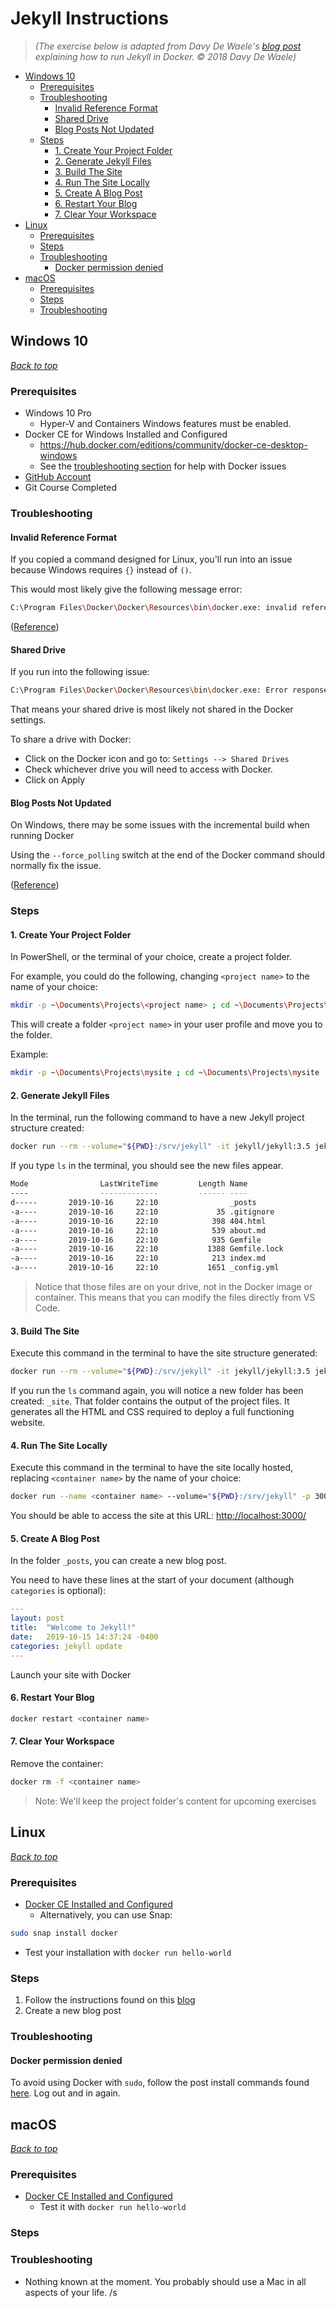 # Jekyll Instructions

>_(The exercise below is adapted from Davy De Waele's [blog post](https://ddewaele.github.io/running-jekyll-in-docker/) explaining how to run Jekyll in Docker. © 2018 Davy De Waele)_

- [Windows 10](#windows-10)
  - [Prerequisites](#prerequisites)
  - [Troubleshooting](#troubleshooting)
    - [Invalid Reference Format](#invalid-reference-format)
    - [Shared Drive](#shared-drive)
    - [Blog Posts Not Updated](#blog-posts-not-updated)
  - [Steps](#steps)
    - [1. Create Your Project Folder](#1-create-your-project-folder)
    - [2. Generate Jekyll Files](#2-generate-jekyll-files)
    - [3. Build The Site](#3-build-the-site)
    - [4. Run The Site Locally](#4-run-the-site-locally)
    - [5. Create A Blog Post](#5-create-a-blog-post)
    - [6. Restart Your Blog](#6-restart-your-blog)
    - [7. Clear Your Workspace](#7-clear-your-workspace)
- [Linux](#linux)
  - [Prerequisites](#prerequisites-1)
  - [Steps](#steps-1)
  - [Troubleshooting](#troubleshooting-1)
    - [Docker permission denied](#docker-permission-denied)
- [macOS](#macos)
  - [Prerequisites](#prerequisites-2)
  - [Steps](#steps-2)
  - [Troubleshooting](#troubleshooting-2)

## Windows 10

[_Back to top_](#jekyll-instructions)

### Prerequisites

- Windows 10 Pro
  - Hyper-V and Containers Windows features must be enabled.
- Docker CE for Windows Installed and Configured
  - https://hub.docker.com/editions/community/docker-ce-desktop-windows
  - See the [troubleshooting section](#troubleshooting) for help with Docker issues
- [GitHub Account](https://github.com/)
- Git Course Completed

### Troubleshooting

#### Invalid Reference Format

If you copied a command designed for Linux, you'll run into an issue because Windows requires `{}` instead of `()`.

This would most likely give the following message error:

```bash
C:\Program Files\Docker\Docker\Resources\bin\docker.exe: invalid reference format.  
```

([Reference](https://github.com/OpenDroneMap/ODM/issues/591#issuecomment-377839741))

#### Shared Drive

If you run into the following issue:

```bash
C:\Program Files\Docker\Docker\Resources\bin\docker.exe: Error response from daemon: Drive has not been shared.
```

That means your shared drive is most likely not shared in the Docker settings.

To share a drive with Docker:

- Click on the Docker icon and go to: `Settings --> Shared Drives`
- Check whichever drive you will need to access with Docker.
- Click on Apply

#### Blog Posts Not Updated

On Windows, there may be some issues with the incremental build when running Docker

Using the `--force_polling` switch at the end of the Docker command should normally fix the issue.

([Reference](https://github.com/jekyll/jekyll/issues/2926#issuecomment-55558142))

### Steps

#### 1. Create Your Project Folder

In PowerShell, or the terminal of your choice, create a project folder.

For example, you could do the following, changing `<project name>` to the name of your choice:

```bash
mkdir -p ~\Documents\Projects\<project name> ; cd ~\Documents\Projects\<project name>
```

This will create a folder `<project name>` in your user profile and move you to the folder.

Example:

```bash
mkdir -p ~\Documents\Projects\mysite ; cd ~\Documents\Projects\mysite
```

#### 2. Generate Jekyll Files

In the terminal, run the following command to have a new Jekyll project structure created:

```bash
docker run --rm --volume="${PWD}:/srv/jekyll" -it jekyll/jekyll:3.5 jekyll new .
```

If you type `ls` in the terminal, you should see the new files appear.

```bash
Mode                LastWriteTime         Length Name
----                -------------         ------ ----
d-----       2019-10-16     22:10                _posts
-a----       2019-10-16     22:10             35 .gitignore
-a----       2019-10-16     22:10            398 404.html
-a----       2019-10-16     22:10            539 about.md
-a----       2019-10-16     22:10            935 Gemfile
-a----       2019-10-16     22:10           1388 Gemfile.lock
-a----       2019-10-16     22:10            213 index.md
-a----       2019-10-16     22:10           1651 _config.yml
```

>Notice that those files are on your drive, not in the Docker image or container.
This means that you can modify the files directly from VS Code.

#### 3. Build The Site

Execute this command in the terminal to have the site structure generated:

```bash
docker run --rm --volume="${PWD}:/srv/jekyll" -it jekyll/jekyll:3.5 jekyll build
```

If you run the `ls` command again, you will notice a new folder has been created: `_site`.
That folder contains the output of the project files.
It generates all the HTML and CSS required to deploy a full functioning website.

#### 4. Run The Site Locally

Execute this command in the terminal to have the site locally hosted, replacing `<container name>` by the name of your choice:

```bash
docker run --name <container name> --volume="${PWD}:/srv/jekyll" -p 3000:4000 -it jekyll/jekyll:3.5 jekyll serve --watch --drafts --force_polling
```

You should be able to access the site at this URL: [http://localhost:3000/](http://localhost:3000/)

#### 5. Create A Blog Post

In the folder `_posts`, you can create a new blog post.

You need to have these lines at the start of your document (although `categories` is optional):

```yaml
---
layout: post
title:  "Welcome to Jekyll!"
date:   2019-10-15 14:37:24 -0400
categories: jekyll update
---
```
<!-- markdownlint-disable MD029 -->
Launch your site with Docker
<!-- markdownlint-enable MD029 -->

#### 6. Restart Your Blog

```bash
docker restart <container name>
```

#### 7. Clear Your Workspace

Remove the container:

```bash
docker rm -f <container name>
```

>Note: We'll keep the project folder's content for upcoming exercises

## Linux

[_Back to top_](#jekyll-instructions)

### Prerequisites

- [Docker CE Installed and Configured](https://docs.docker.com/install/linux/docker-ce/ubuntu/)
  - Alternatively, you can use Snap:

```bash
sudo snap install docker
```

- Test your installation with `docker run hello-world`

### Steps

1. Follow the instructions found on this [blog](https://ddewaele.github.io/running-jekyll-in-docker/)
2. Create a new blog post

### Troubleshooting

#### Docker permission denied

To avoid using Docker with `sudo`, follow the post install commands found [here](https://docs.docker.com/install/linux/linux-postinstall/).
Log out and in again.

## macOS

[_Back to top_](#jekyll-instructions)

### Prerequisites

- [Docker CE Installed and Configured](https://docs.docker.com/docker-for-mac/install/)
  - Test it with `docker run hello-world`

### Steps

### Troubleshooting

- Nothing known at the moment. You probably should use a Mac in all aspects of your life. /s
